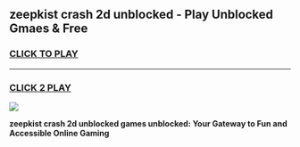 
## zeepkist crash 2d unblocked - Play Unblocked Gmaes & Free
<h3>
<a href="https://news.freeplayer.one?title=zeepkist_crash_2d_unblocked&ref=23F">CLICK TO PLAY</a></h3>
<hr>

<h3>
<a href="https://news.freeplayer.one?title=zeepkist_crash_2d_unblocked&ref=23F">CLICK 2 PLAY</a>
  
</h3>

<a href="https://news.freeplayer.one?title=zeepkist_crash_2d_unblocked&ref=23F/"><img src="https://clearcache.store/games.png"></a>


**zeepkist crash 2d unblocked games unblocked: Your Gateway to Fun and Accessible Online Gaming**
